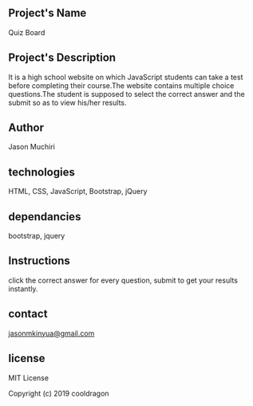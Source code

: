 ## Project's Name ##
Quiz Board
## Project's Description ##
It is a high school website on which JavaScript students can take a test before completing their course.The website contains multiple choice questions.The student is supposed to select the correct answer and the submit so as to view his/her results.
## Author ##
Jason Muchiri
## technologies ##
HTML, CSS, JavaScript, Bootstrap, jQuery
## dependancies ##
bootstrap, jquery
## Instructions ##
click the correct answer for every question, submit to get your results instantly.
## contact ##
jasonmkinyua@gmail.com
## license ##
MIT License

Copyright (c) 2019 cooldragon
